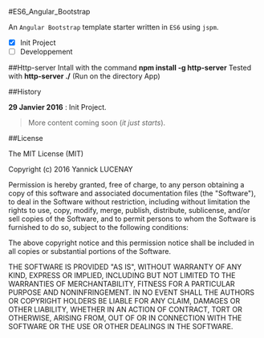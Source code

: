 
#ES6_Angular_Bootstrap 

An `Angular Bootstrap` template starter written in `ES6` using `jspm`. 

- [x] Init Project
- [ ] Developpement 

##Http-server
Intall with the command **npm install -g http-server**
Tested with **http-server ./** (Run on the directory App)

##History

**29 Janvier 2016** : Init Project.

>More content coming soon (*it just starts*).

##License

The MIT License (MIT)

Copyright (c) 2016 Yannick LUCENAY

Permission is hereby granted, free of charge, to any person obtaining a copy
of this software and associated documentation files (the "Software"), to deal
in the Software without restriction, including without limitation the rights
to use, copy, modify, merge, publish, distribute, sublicense, and/or sell
copies of the Software, and to permit persons to whom the Software is
furnished to do so, subject to the following conditions:

The above copyright notice and this permission notice shall be included in
all copies or substantial portions of the Software.

THE SOFTWARE IS PROVIDED "AS IS", WITHOUT WARRANTY OF ANY KIND, EXPRESS OR
IMPLIED, INCLUDING BUT NOT LIMITED TO THE WARRANTIES OF MERCHANTABILITY,
FITNESS FOR A PARTICULAR PURPOSE AND NONINFRINGEMENT. IN NO EVENT SHALL THE
AUTHORS OR COPYRIGHT HOLDERS BE LIABLE FOR ANY CLAIM, DAMAGES OR OTHER
LIABILITY, WHETHER IN AN ACTION OF CONTRACT, TORT OR OTHERWISE, ARISING FROM,
OUT OF OR IN CONNECTION WITH THE SOFTWARE OR THE USE OR OTHER DEALINGS IN
THE SOFTWARE.
